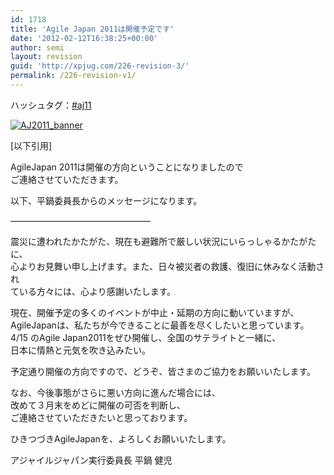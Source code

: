 ```yaml
---
id: 1718
title: 'Agile Japan 2011は開催予定です'
date: '2012-02-12T16:38:25+00:00'
author: semi
layout: revision
guid: 'http://xpjug.com/226-revision-3/'
permalink: /226-revision-v1/
---
```


ハッシュタグ：[\#aj11](http://twitter.com/#!/search/%23aj11)

[![](http://xpjug.com/wp-content/uploads/2011/02/AJ2011_banner.jpg "AJ2011_banner")](http://www.agilejapan.org/)

\[以下引用\]

AgileJapan 2011は開催の方向ということになりましたので  
ご連絡させていただきます。

以下、平鍋委員長からのメッセージになります。

————————————————

震災に遭われたかたがた、現在も避難所で厳しい状況にいらっしゃるかたがたに、  
心よりお見舞い申し上げます。また、日々被災者の救護、復旧に休みなく活動され  
ている方々には、心より感謝いたします。

現在、開催予定の多くのイベントが中止・延期の方向に動いていますが、  
AgileJapanは、私たちが今できることに最善を尽くしたいと思っています。  
4/15 のAgile Japan2011をぜひ開催し、全国のサテライトと一緒に、  
日本に情熱と元気を吹き込みたい。

予定通り開催の方向ですので、どうぞ、皆さまのご協力をお願いいたします。

なお、今後事態がさらに悪い方向に進んだ場合には、  
改めて３月末をめどに開催の可否を判断し、  
ご連絡させていただきたいと思っております。

ひきつづきAgileJapanを、よろしくお願いいたします。

アジャイルジャパン実行委員長 平鍋 健児